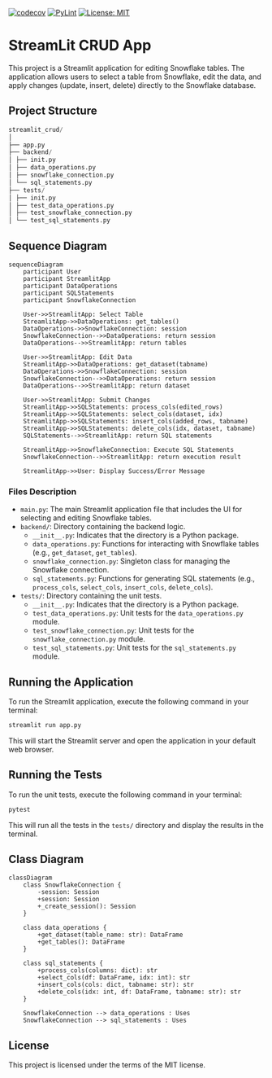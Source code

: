 [![codecov](https://codecov.io/gh/arturogonzalezm/update_snowflake_tables_from_streamlit/graph/badge.svg?token=aPB4a2ulm9)](https://codecov.io/gh/arturogonzalezm/update_snowflake_tables_from_streamlit)
[![PyLint](https://github.com/arturogonzalezm/update_snowflake_tables_from_streamlit/actions/workflows/workflow.yml/badge.svg)](https://github.com/arturogonzalezm/update_snowflake_tables_from_streamlit/actions/workflows/workflow.yml)
[![License: MIT](https://img.shields.io/badge/License-MIT-purple.svg)](https://opensource.org/licenses/MIT)

# StreamLit CRUD App

This project is a Streamlit application for editing Snowflake tables. The application allows users to select a table from Snowflake, edit the data, and apply changes (update, insert, delete) directly to the Snowflake database.

## Project Structure

```python
streamlit_crud/
│
├── app.py
├── backend/
│ ├── init.py
│ ├── data_operations.py
│ ├── snowflake_connection.py
│ └── sql_statements.py
├── tests/
│ ├── init.py
│ ├── test_data_operations.py
│ ├── test_snowflake_connection.py
│ └── test_sql_statements.py
```

## Sequence Diagram

```mermaid
sequenceDiagram
    participant User
    participant StreamlitApp
    participant DataOperations
    participant SQLStatements
    participant SnowflakeConnection

    User->>StreamlitApp: Select Table
    StreamlitApp->>DataOperations: get_tables()
    DataOperations->>SnowflakeConnection: session
    SnowflakeConnection-->>DataOperations: return session
    DataOperations-->>StreamlitApp: return tables

    User->>StreamlitApp: Edit Data
    StreamlitApp->>DataOperations: get_dataset(tabname)
    DataOperations->>SnowflakeConnection: session
    SnowflakeConnection-->>DataOperations: return session
    DataOperations-->>StreamlitApp: return dataset

    User->>StreamlitApp: Submit Changes
    StreamlitApp->>SQLStatements: process_cols(edited_rows)
    StreamlitApp->>SQLStatements: select_cols(dataset, idx)
    StreamlitApp->>SQLStatements: insert_cols(added_rows, tabname)
    StreamlitApp->>SQLStatements: delete_cols(idx, dataset, tabname)
    SQLStatements-->>StreamlitApp: return SQL statements

    StreamlitApp->>SnowflakeConnection: Execute SQL Statements
    SnowflakeConnection-->>StreamlitApp: return execution result

    StreamlitApp->>User: Display Success/Error Message
```

### Files Description

- `main.py`: The main Streamlit application file that includes the UI for selecting and editing Snowflake tables.
- `backend/`: Directory containing the backend logic.
  - `__init__.py`: Indicates that the directory is a Python package.
  - `data_operations.py`: Functions for interacting with Snowflake tables (e.g., `get_dataset`, `get_tables`).
  - `snowflake_connection.py`: Singleton class for managing the Snowflake connection.
  - `sql_statements.py`: Functions for generating SQL statements (e.g., `process_cols`, `select_cols`, `insert_cols`, `delete_cols`).
- `tests/`: Directory containing the unit tests.
  - `__init__.py`: Indicates that the directory is a Python package.
  - `test_data_operations.py`: Unit tests for the `data_operations.py` module.
  - `test_snowflake_connection.py`: Unit tests for the `snowflake_connection.py` module.
  - `test_sql_statements.py`: Unit tests for the `sql_statements.py` module.

## Running the Application

To run the Streamlit application, execute the following command in your terminal:

```sh
streamlit run app.py
```

This will start the Streamlit server and open the application in your default web browser.

## Running the Tests

To run the unit tests, execute the following command in your terminal:

```sh
pytest
```

This will run all the tests in the `tests/` directory and display the results in the terminal.

## Class Diagram

```mermaid
classDiagram
    class SnowflakeConnection {
        -session: Session
        +session: Session
        +_create_session(): Session
    }

    class data_operations {
        +get_dataset(table_name: str): DataFrame
        +get_tables(): DataFrame
    }

    class sql_statements {
        +process_cols(columns: dict): str
        +select_cols(df: DataFrame, idx: int): str
        +insert_cols(cols: dict, tabname: str): str
        +delete_cols(idx: int, df: DataFrame, tabname: str): str
    }

    SnowflakeConnection --> data_operations : Uses
    SnowflakeConnection --> sql_statements : Uses
```

## License

This project is licensed under the terms of the MIT license.
